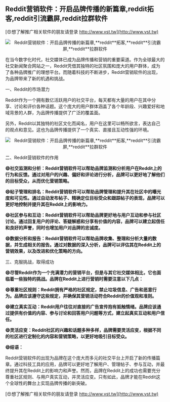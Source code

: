 ## **Reddit营销软件：开启品牌传播的新篇章,**reddit**拓客,**reddit**引流霸屏,**reddit**拉群软件**

[😍想了解推广相关软件的朋友请登录 http://www.vst.tw](http://www.vst.tw)

 <center><img src="https://vst.tw/MP4/tuiguang/png/4.png" alt="Reddit营销软件：开启品牌传播的新篇章,**reddit**拓客,**reddit**引流霸屏,**reddit**拉群软件"></center>

在当今数字化时代，社交媒体已成为品牌传播和营销的重要渠道。作为全球最大的社交新闻聚合网站之一，Reddit凭借其独特的社区氛围和庞大的用户群体，成为了各种品牌推广的理想平台。而随着科技的不断进步，Reddit营销软件的出现，为品牌带来了新的机遇和挑战。

一、Reddit的市场潜力

Reddit作为一个拥有数亿活跃用户的社交平台，每天都有大量的用户在其中分享、讨论和评价各种话题。这个庞大的用户群体涵盖了各个年龄段、兴趣爱好和地域背景的人群，为品牌传播提供了广泛的覆盖面。

另外，Reddit以其独特的社区文化而闻名，用户在这里可以畅所欲言，表达自己的观点和意见。这也为品牌传播提供了一个真实、直接且互动性强的环境。

 <center><img src="https://vst.tw/MP4/tuiguang/png/2.png" alt="Reddit营销软件：开启品牌传播的新篇章,**reddit**拓客,**reddit**引流霸屏,**reddit**拉群软件"></center>

二、Reddit营销软件的作用

**😄社交监测和分析：Reddit营销软件可以帮助品牌监测和分析用户在Reddit上的行为和反馈。通过对用户的兴趣、偏好和评论进行分析，品牌可以更好地了解他们的目标受众，从而优化营销策略。**

**😄帖子管理和排名：Reddit营销软件可以帮助品牌管理和提升其在社区中的曝光度和可见性。通过自动发布帖子、精确定位目标受众和跟踪帖子的表现，品牌可以更好地控制并提升其在Reddit上的影响力。**

**😄社区参与和互动：Reddit营销软件可以帮助品牌更好地与用户互动和参与社区讨论。通过回复用户的评论、答疑解惑和分享有价值的内容，品牌可以建立起信任和良好的声誉，同时也增加用户对品牌的忠诚度。**

**😄数据分析和报告：Reddit营销软件可以帮助品牌收集、整理和分析大量的数据，并生成相关的报告。通过对数据的深入分析，品牌可以评估其在Reddit上的营销效果，以及改进和优化策略的方向。**

三、克服挑战，取得成功

**😄尽管Reddit作为一个充满潜力的营销平台，但是与其它社交媒体相比，它也面临着一些独特的挑战。品牌在Reddit上进行营销时需要注意以下几点：**

**😄尊重社区规则：Reddit拥有严格的社区规定，禁止垃圾信息、广告和恶意行为。品牌应该遵守这些规定，并确保其营销活动符合Reddit的价值观和准则。**

**😄建立真实互动：Reddit用户往往对直接的广告宣传抱有抵触情绪。品牌应该通过提供有价值的内容、参与讨论和回答用户问题等方式，建立起真实互动和用户信任。**

**😄灵活应变：Reddit社区的兴趣和话题多种多样，品牌需要灵活应变，根据不同的社区进行定制化的内容和营销策略，以更好地吸引目标受众。**

**😄结语：**

Reddit营销软件的出现为品牌在这个庞大而多元的社交平台上开启了新的传播篇章。通过科技工具的应用，品牌可以更好地了解用户、管理帖子、参与互动，并最终提升其在Reddit上的影响力和声誉。然而，品牌在Reddit上的成功也需要充分尊重社区规则、与用户真实互动，并灵活应变。只有如此，品牌才能在Reddit这个全球性的舞台上实现品牌传播的新突破。

[😍想了解推广相关软件的朋友请登录 http://www.vst.tw](http://www.vst.tw)



